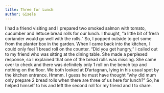 ```yaml
---
title: Three for Lunch
author: Gisele
---
```


I had a friend visiting and I prepared two smoked salmon with tomato, cucumber and lettuce bread rolls for our lunch. I thought, “a little bit of fresh coriander would go well with the rolls.” So, I popped outside to get some from the planter box in the garden. When I came back into the kitchen, I could only feel 1 bread roll on the counter. “Did you get hungry,” I called out to my friend who was sitting at the dining table. She made a perplexed response, so I explained that one of the bread rolls was missing. She came over to check and there was definitely only 1 roll on the bench top and nothing on the floor. We both looked at D’artagnan, lying in his usual spot by the kitchen entrance. Hmmm. I guess he must have thought “why did mum only prepare 2 bread rolls when there are three of us here for lunch?” So, he helped himself to his and left the second roll for my friend and I to share.